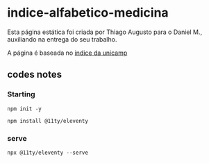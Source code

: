 # indice-alfabetico-medicina

Esta página estática foi criada por Thiago Augusto para o Daniel M., auxiliando na entrega do seu trabalho.

A página é baseada no [indice da unicamp](https://anatpat.unicamp.br/indexalfa.html) 

## codes notes

### Starting

`npm init -y`

`npm install @11ty/eleventy`

### serve

`npx @11ty/eleventy --serve`
